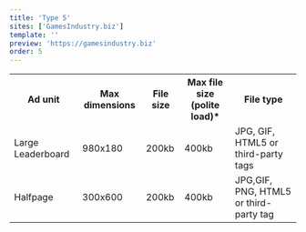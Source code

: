```yaml
---
title: 'Type 5'
sites: ['GamesIndustry.biz']
template: ''
preview: 'https://gamesindustry.biz'
order: 5
---
```


<table>
  <tr>
    <th>Ad unit</th>
    <th>Max dimensions</th>
    <th>File size</th>
    <th>Max file size (polite load)*</th>
    <th>File type</th>
  </tr>
  <tr>
    <td>Large Leaderboard</td>
    <td>980x180</td> 
    <td>200kb</td>
    <td>400kb</td>
    <td>JPG, GIF, HTML5 or third-party tags</td>
  </tr>
  <tr>
    <td>Halfpage</td>
    <td>300x600</td> 
    <td>200kb</td>
    <td>400kb</td>
    <td>JPG,GIF, PNG, HTML5 or third-party tag</td>
  </tr>
</table>
